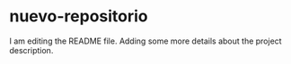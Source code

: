 # nuevo-repositorio

I am editing the README file. Adding some more details about the project description.
